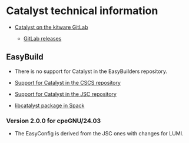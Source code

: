 # Catalyst technical information

-   [Catalyst on the kitware GitLab](https://gitlab.kitware.com/paraview/catalyst/)

    -   [GitLab releases](https://gitlab.kitware.com/paraview/catalyst/-/tags)
    

## EasyBuild

-   There is no support for Catalyst in the EasyBuilders repository.

-   [Support for Catalyst in the CSCS repository](https://github.com/eth-cscs/production/tree/master/easybuild/easyconfigs/c/Catalyst)

-   [Support for Catalyst in the JSC repository](https://github.com/easybuilders/JSC/tree/2025/Golden_Repo/c/Catalyst)

-   [libcatalyst package in Spack](https://packages.spack.io/package.html?name=libcatalyst)


### Version 2.0.0 for cpeGNU/24.03

-   The EasyConfig is derived from the JSC ones with changes for LUMI.
